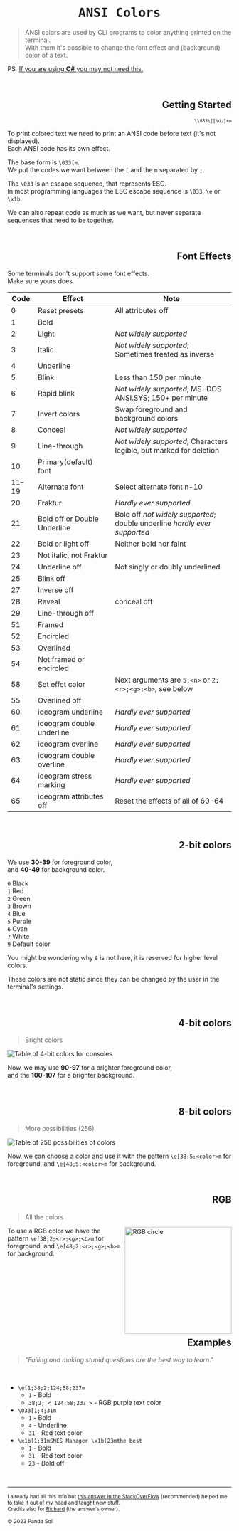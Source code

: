 <div align='center'>

# <samp>ANSI Colors</samp>
</div>

> ANSI colors are used by CLI programs to color anything printed on the terminal.  
> With them it's possible to change the font effect and (background) color of a text.

PS: [If you are using **C#** you may not need this.](https://learn.microsoft.com/en-us/dotnet/api/system.consolecolor?view=net-8.0)

<br/>
<div align='right'>

## Getting Started
<small>`\\033\[[\d;]+m`</small>
</div>

To print colored text we need to print an ANSI code before text (it's not displayed).  
Each ANSI code has its own effect.

The base form is `\033[m`.  
We put the codes we want between the `[` and the `m` separated by `;`.  

The `\033` is an escape sequence, that represents ESC.  
In most programming languages the ESC escape sequence is `\033`, `\e` or `\x1b`.

We can also repeat code as much as we want, but never separate sequences that need to be together.

<br/>
<div align='right'>

## Font Effects
</div>

Some terminals don't support some font effects.  
Make sure yours does.
<br/>

| Code    | Effect                       | Note                                                                   |
| ------- | ---------------------------- | ---------------------------------------------------------------------- |
| 0       | Reset presets                | All attributes off
| 1       | Bold                         |
| 2       | Light                        | _Not widely supported_
| 3       | Italic                       | _Not widely supported_; Sometimes treated as inverse
| 4       | Underline                    |
| 5       | Blink                        | Less than 150 per minute
| 6       | Rapid blink                  | _Not widely supported_; MS-DOS ANSI.SYS; 150+ per minute
| 7       | Invert colors                | Swap foreground and background colors
| 8       | Conceal                      | _Not widely supported_
| 9       | Line-through                 | _Not widely supported_; Characters legible, but marked for deletion
| 10      | Primary(default) font        |
| 11–19   | Alternate font               | Select alternate font n-10
| 20      | Fraktur                      | _Hardly ever supported_
| 21      | Bold off or Double Underline | Bold off _not widely supported_; double underline _hardly ever supported_
| 22      | Bold or light off            | Neither bold nor faint
| 23      | Not italic, not Fraktur      |
| 24      | Underline off                | Not singly or doubly underlined
| 25      | Blink off                    |
| 27      | Inverse off                  |
| 28      | Reveal                       | conceal off
| 29      | Line-through off             |
| 51      | Framed                       |
| 52      | Encircled                    |
| 53      | Overlined                    |
| 54      | Not framed or encircled      |
| 58      | Set effet color              | Next arguments are `5;<n>` or `2;<r>;<g>;<b>`, see below
| 55      | Overlined off                |
| 60      | ideogram underline           | _Hardly ever supported_
| 61      | ideogram double underline    | _Hardly ever supported_
| 62      | ideogram overline            | _Hardly ever supported_
| 63      | ideogram double overline     | _Hardly ever supported_
| 64      | ideogram stress marking      | _Hardly ever supported_
| 65      | ideogram attributes off      | Reset the effects of all of 60-64

<br/>
<div align='right'>

## 2-bit colors
</div>

We use **30-39** for foreground color,  
and **40-49** for background color.

`0` Black  
`1` Red  
`2` Green  
`3` Brown  
`4` Blue  
`5` Purple  
`6` Cyan  
`7` White  
`9` Default color

You might be wondering why `8` is not here, it is reserved for higher level colors.

These colors are not static since they can be changed by the user in the terminal's settings.

<br/>
<div align='right'>

## 4-bit colors
</div>

> Bright colors

![Table of 4-bit colors for consoles](https://i.stack.imgur.com/9UVnC.png)
<br/>

Now, we may use **90-97** for a brighter foreground color,  
and the **100-107** for a brighter background.

<br/>
<div align='right'>

## 8-bit colors
</div>

> More possibilities (256)

![Table of 256 possibilities of colors](https://i.stack.imgur.com/KTSQa.png)
<br/>

Now, we can choose a color and use it with the pattern `\e[38;5;<color>m` for foreground,
and `\e[48;5;<color>m` for background.

<br/>
<div align='right'>

## RGB
</div>

> All the colors
<img alt='RGB circle' height='240' align='right' src='https://i.stack.imgur.com/01XJ7.png'/>

To use a RGB color we have the pattern `\e[38;2;<r>;<g>;<b>m` for foreground,
and `\e[48;2;<r>;<g>;<b>m` for background.

<br/>
<br/>
<br/>
<br/>
<br/>
<br/>
<br/>

<br/>
<div align='right'>

## Examples
</div>

> _"Failing and making stupid questions are the best way to learn."_
<br/>

- `\e[1;38;2;124;58;237m`
  - `1` - Bold
  - `38;2; < 124;58;237 >` - RGB purple text color
- `\033[1;4;31m`
  - `1` - Bold
  - `4` - Underline
  - `31` - Red text color
- `\x1b[1;31mSNES Manager \x1b[23mthe best`
  - `1` - Bold
  - `31` - Red text color
  - `23` - Bold off

<br/>
<hr/>
<small>

I already had all this info but [this answer in the StackOverFlow](https://stackoverflow.com/a/33206814/15286947) (recommended) helped me to take it out of my head and taught new stuff.  
Credits also for [Richard](https://stackoverflow.com/users/752843/richard) (the answer's owner).

© 2023 Panda Soli
</small>

